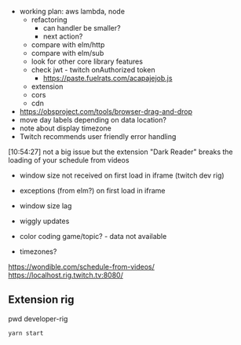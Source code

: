 - working plan: aws lambda, node
  - refactoring
    - can handler be smaller?
    - next action?
  - compare with elm/http
  - compare with elm/sub
  - look for other core library features
  - check jwt - twitch onAuthorized token
    - https://paste.fuelrats.com/acapajejob.js
  - extension
  - cors
  - cdn
- https://obsproject.com/tools/browser-drag-and-drop
- move day labels depending on data location?
- note about display timezone
- Twitch recommends user friendly error handling

[10:54:27] <wtfblub> not a big issue but the extension "Dark Reader" breaks the loading of your schedule from videos


- window size not received on first load in iframe (twitch dev rig)
- exceptions (from elm?) on first load in iframe

- window size lag

- wiggly updates
- color coding game/topic? - data not available
- timezones?

https://wondible.com/schedule-from-videos/
https://localhost.rig.twitch.tv:8080/

## Extension rig

pwd developer-rig

`yarn start`
